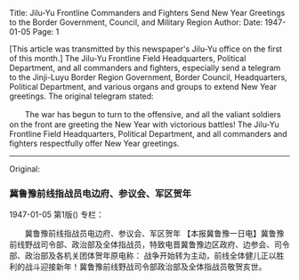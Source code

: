 Title: Jilu-Yu Frontline Commanders and Fighters Send New Year Greetings to the Border Government, Council, and Military Region
Author:
Date: 1947-01-05
Page: 1

[This article was transmitted by this newspaper's Jilu-Yu office on the first of this month.] The Jilu-Yu Frontline Field Headquarters, Political Department, and all commanders and fighters, especially send a telegram to the Jinji-Luyu Border Region Government, Border Council, Headquarters, Political Department, and various organs and groups to extend New Year greetings. The original telegram stated:

　　The war has begun to turn to the offensive, and all the valiant soldiers on the front are greeting the New Year with victorious battles! The Jilu-Yu Frontline Field Headquarters, Political Department, and all commanders and fighters respectfully offer New Year greetings.



<hr /> 

Original: 


### 冀鲁豫前线指战员电边府、参议会、军区贺年

1947-01-05
第1版()
专栏：

　　冀鲁豫前线指战员电边府、参议会、军区贺年
    【本报冀鲁豫一日电】冀鲁豫前线野战司令部、政治部及全体指战员，特致电晋冀鲁豫边区政府、边参会、司令部、政治部及各机关团体贺年原电称：
    战争开始转为主动，前线全体健儿正以胜利的战斗迎接新年！冀鲁豫前线野战司令部政治部及全体指战员敬贺亥世。
